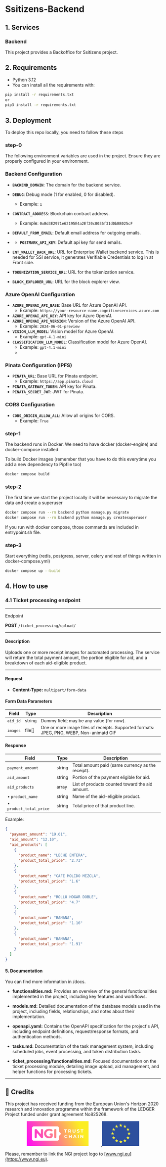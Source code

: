 # Ssitizens-Backend

## 1. Services

### Backend

This project provides a Backoffice for Ssitizens project.

## 2. Requirements

- Python 3.12
- You can install all the requirements with:

```bash
pip install -r requirements.txt
or
pip3 install -r requirements.txt
```

## 3. Deployment

To deploy this repo locally, you need to follow these steps

### step-0

The following environment variables are used in the project. Ensure they are properly configured in your environment.

### Backend Configuration
- **`BACKEND_DOMAIN`**: The domain for the backend service.

- **`DEBUG`**: Debug mode (1 for enabled, 0 for disabled).
  - Example: `1`
- **`CONTRACT_ADDRESS`**: Blockchain contract address.
  - Example: `0xBd3E2971e62195E4a2Ef20c0036f31d0bBB025cF`
- **`DEFAULT_FROM_EMAIL`**: Default email address for outgoing emails.
- - **`POSTMARK_API_KEY`**: Default api key for send emails.

- **`ENT_WALLET_BACK_URL`**: URL for Enterprise Wallet backend service. This is needed for SSI service, it generates Verifiable Credentials to log in at Front side.

- **`TOKENIZATION_SERVICE_URL`**: URL for the tokenization service.
- **`BLOCK_EXPLORER_URL`**: URL for the block explorer view.

### Azure OpenAI Configuration
- **`AZURE_OPENAI_API_BASE`**: Base URL for Azure OpenAI API.
  - Example: `https://your-resource-name.cognitiveservices.azure.com`
- **`AZURE_OPENAI_API_KEY`**: API key for Azure OpenAI.
- **`AZURE_OPENAI_API_VERSION`**: Version of the Azure OpenAI API.
  - Example: `2024-06-01-preview`
- **`VISION_LLM_MODEL`**: Vision model for Azure OpenAI.
  - Example: `gpt-4.1-mini`
- **`CLASSIFICATION_LLM_MODEL`**: Classification model for Azure OpenAI.
  - Example: `gpt-4.1-mini`
  -
### Pinata Configuration (IPFS)
- **`PINATA_URL`**: Base URL for Pinata endpoint.
  - Example: `https://app.pinata.cloud`
- **`PINATA_GATEWAY_TOKEN`**: API key for Pinata.
- **`PINATA_SECRET_JWT`**: JWT for Pinata.

### CORS Configuration
- **`CORS_ORIGIN_ALLOW_ALL`**: Allow all origins for CORS.
  - Example: `True`


### step-1

The backend runs in Docker. We need to have docker (docker-engine) and docker-compose installed

To build Docker images (remember that you have to do this everytime you add a new dependency to Pipfile too)

```bash
docker compose build
```

### step-2

The first time we start the project locally it will be necessary to migrate the data and create a superuser

```bash
docker compose run --rm backend python manage.py migrate
docker compose run --rm backend python manage.py createsuperuser
```

If you run with docker compose, those commands are included in entrypoint.sh file.

### step-3

Start everything (redis, postgress, server, celery and rest of things written in docker-compose.yml)

```bash
docker compose up --build
```


## 4. How to use

### 4.1 Ticket processing endpoint

---

 Endpoint

**POST** `/ticket_processing/upload/`

---

#### Description

Uploads one or more receipt images for automated processing. The service will return the total payment amount, the portion eligible for aid, and a breakdown of each aid-eligible product.

---

#### Request

- **Content-Type:** `multipart/form-data`

#### Form Data Parameters

| Field    | Type   | Description                                                                              |
| -------- | ------ | ---------------------------------------------------------------------------------------- |
| `aid_id` | string | Dummy field; may be any value (for now).                                                 |
| `images` | file[] | One or more image files of receipts. Supported formats: JPEG, PNG, WEBP, Non-animatd GIF |

#### Response


| Field                   | Type   | Description                                       |
| ----------------------- | ------ | ------------------------------------------------- |
| `payment_amount`        | string | Total amount paid (same currency as the receipt). |
| `aid_amount`            | string | Portion of the payment eligible for aid.          |
| `aid_products`          | array  | List of products counted toward the aid amount.   |
| • `product_name`        | string | Name of the aid-eligible product.                 |
| • `product_total_price` | string | Total price of that product line.                 |

Example:

```json
{
  "payment_amount": "19.61",
  "aid_amount": "12.10",
  "aid_products": [
    {
      "product_name": "LECHE ENTERA",
      "product_total_price": "2.73"
    },
    {
      "product_name": "CAFE MOLIDO MEZCLA",
      "product_total_price": "1.6"
    },
    {
      "product_name": "ROLLO HOGAR DOBLE",
      "product_total_price": "4.7"
    },
    {
      "product_name": "BANANA",
      "product_total_price": "1.16"
    },
    {
      "product_name": "BANANA",
      "product_total_price": "1.91"
    }
  ]
}
```

#### 5. Documentation

You can find more information in /docs.

- **functionalities.md:** Provides an overview of the general functionalities implemented in the project, including key features and workflows.

- **models.md:** Detailed documentation of the database models used in the project, including fields, relationships, and notes about their implementation.

- **openapi.yaml:** Contains the OpenAPI specification for the project's API, including endpoint definitions, request/response formats, and authentication methods.

- **tasks.md:** Documentation of the task management system, including scheduled jobs, event processing, and token distribution tasks.

- **ticket_processing/functionalities.md:** Focused documentation on the ticket processing module, detailing image upload, aid management, and helper functions for processing tickets.

---

## 📢 Credits

This project has received funding from the European Union's Horizon 2020 research and innovation programme within the framework of the LEDGER Project funded under grant agreement No825268.

<p align="center">
  <a href="https://www.ngi.eu" target="_blank">
    <img src="./assets/ngi-logo.png" alt="NGI Logo" style="height:80px; margin-right: 40px;"/>
  </a>
  <img src="./assets/eu-flag.png" alt="EU Flag" style="height:80px;"/>
</p>

Please, remember to link the NGI project logo to [www.ngi.eu](https://www.ngi.eu).